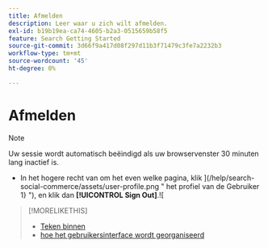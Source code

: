 ```yaml
---
title: Afmelden
description: Leer waar u zich wilt afmelden.
exl-id: b19b19ea-ca74-4605-b2a3-0515659b58f5
feature: Search Getting Started
source-git-commit: 3d66f9a417d08f297d11b3f71479c3fe7a2232b3
workflow-type: tm+mt
source-wordcount: '45'
ht-degree: 0%

---
```


# Afmelden

>[!NOTE]
>
>Uw sessie wordt automatisch beëindigd als uw browservenster 30 minuten lang inactief is.

* In het hogere recht van om het even welke pagina, klik ](/help/search-social-commerce/assets/user-profile.png " het profiel van de Gebruiker 1} "), en klik dan **[!UICONTROL Sign Out]**.![

>[!MORELIKETHIS]
>
>* [ Teken binnen ](log-in.md)
>* [ hoe het gebruikersinterface wordt georganiseerd ](user-interface.md)

